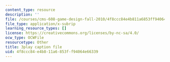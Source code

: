 ```yaml
---
content_type: resource
description: ''
file: /courses/cms-608-game-design-fall-2010/4f8ccc84e4b811a6853ff94064e66339_68557.srt
file_type: application/x-subrip
learning_resource_types: []
license: https://creativecommons.org/licenses/by-nc-sa/4.0/
ocw_type: OCWFile
resourcetype: Other
title: 3play caption file
uid: 4f8ccc84-e4b8-11a6-853f-f94064e66339
---
```

